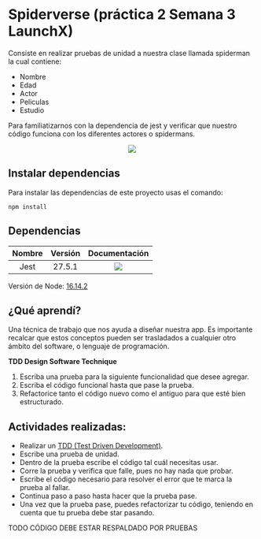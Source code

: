 # Spiderverse (práctica 2 Semana 3 LaunchX)
Consiste en realizar pruebas de unidad a nuestra clase llamada spiderman la cual contiene:
- Nombre
- Edad
- Actor
- Peliculas
- Estudio

Para familiatizarnos con la dependencia de jest y verificar que nuestro código funciona con los diferentes actores o spidermans.

<p align="center"><img src="https://imgmedia.libero.pe/670x396/libero/original/2021/12/13/61b7e0a53a8cea21be4677c3.webp"></p>

## Instalar dependencias
Para instalar las dependencias de este proyecto usas el comando:
```
npm install
```

## Dependencias
| Nombre  | Versión | Documentación | 
| :------------: | :------------: | :------------: |
| Jest | 27.5.1  | <a href="https://jestjs.io/docs/27.x/getting-started" target="_blank"><img src="https://img.shields.io/badge/Jest-Documentation-brightgreen?style=for-the-badge&logo=jest"></a> |

Versión de Node: [16.14.2](https://nodejs.org/docs/latest-v16.x/api/index.html)

## ¿Qué aprendí?
Una técnica de trabajo que nos ayuda a diseñar nuestra app. Es importante recalcar que estos conceptos pueden ser trasladados a cualquier otro ámbito del software, o lenguaje de programación.

**TDD Design Software Technique**
1. Escriba una prueba para la siguiente funcionalidad que desee agregar.
2. Escriba el código funcional hasta que pase la prueba.
3. Refactorice tanto el código nuevo como el antiguo para que esté bien estructurado.

## Actividades realizadas:
- Realizar un [TDD (Test Driven Development)](https://martinfowler.com/bliki/TestDrivenDevelopment.html).
- Escribe una prueba de unidad.
- Dentro de la prueba escribe el código tal cuál necesitas usar.
- Corre la prueba y verifica que falle, pues no hay nada que probar.
- Escribe el código necesario para resolver el error que te marca la prueba al fallar.
- Continua paso a paso hasta hacer que la prueba pase.
- Una vez que la prueba pase, puedes refactorizar tu código, teniendo en cuenta que tu prueba debe star pasando.


TODO CÓDIGO DEBE ESTAR RESPALDADO POR PRUEBAS
